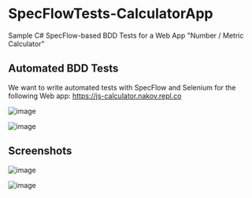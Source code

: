 # SpecFlowTests-CalculatorApp
Sample C# SpecFlow-based BDD Tests for a Web App "Number / Metric Calculator"

## Automated BDD Tests
We want to write automated tests with SpecFlow and Selenium for the following Web app: https://js-calculator.nakov.repl.co

![image](https://user-images.githubusercontent.com/1689586/107686982-95e73900-6cae-11eb-8e10-366a38f82ff5.png)

![image](https://user-images.githubusercontent.com/1689586/107687002-9c75b080-6cae-11eb-8e05-03b8cfbd2cc1.png)

## Screenshots

![image](https://user-images.githubusercontent.com/1689586/107687078-b2837100-6cae-11eb-8924-d5ea3eb953a2.png)

![image](https://user-images.githubusercontent.com/1689586/107687112-c16a2380-6cae-11eb-84a2-451083b3ff75.png)


